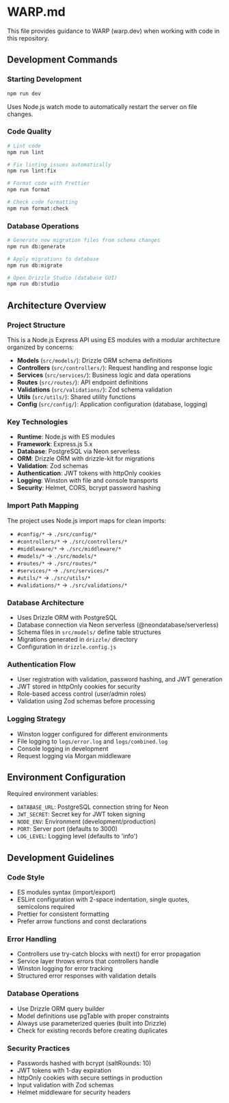 # WARP.md

This file provides guidance to WARP (warp.dev) when working with code in this repository.

## Development Commands

### Starting Development

```bash
npm run dev
```

Uses Node.js watch mode to automatically restart the server on file changes.

### Code Quality

```bash
# Lint code
npm run lint

# Fix linting issues automatically
npm run lint:fix

# Format code with Prettier
npm run format

# Check code formatting
npm run format:check
```

### Database Operations

```bash
# Generate new migration files from schema changes
npm run db:generate

# Apply migrations to database
npm run db:migrate

# Open Drizzle Studio (database GUI)
npm run db:studio
```

## Architecture Overview

### Project Structure

This is a Node.js Express API using ES modules with a modular architecture organized by concerns:

- **Models** (`src/models/`): Drizzle ORM schema definitions
- **Controllers** (`src/controllers/`): Request handling and response logic
- **Services** (`src/services/`): Business logic and data operations
- **Routes** (`src/routes/`): API endpoint definitions
- **Validations** (`src/validations/`): Zod schema validation
- **Utils** (`src/utils/`): Shared utility functions
- **Config** (`src/config/`): Application configuration (database, logging)

### Key Technologies

- **Runtime**: Node.js with ES modules
- **Framework**: Express.js 5.x
- **Database**: PostgreSQL via Neon serverless
- **ORM**: Drizzle ORM with drizzle-kit for migrations
- **Validation**: Zod schemas
- **Authentication**: JWT tokens with httpOnly cookies
- **Logging**: Winston with file and console transports
- **Security**: Helmet, CORS, bcrypt password hashing

### Import Path Mapping

The project uses Node.js import maps for clean imports:

- `#config/*` → `./src/config/*`
- `#controllers/*` → `./src/controllers/*`
- `#middleware/*` → `./src/middleware/*`
- `#models/*` → `./src/models/*`
- `#routes/*` → `./src/routes/*`
- `#services/*` → `./src/services/*`
- `#utils/*` → `./src/utils/*`
- `#validations/*` → `./src/validations/*`

### Database Architecture

- Uses Drizzle ORM with PostgreSQL
- Database connection via Neon serverless (@neondatabase/serverless)
- Schema files in `src/models/` define table structures
- Migrations generated in `drizzle/` directory
- Configuration in `drizzle.config.js`

### Authentication Flow

- User registration with validation, password hashing, and JWT generation
- JWT stored in httpOnly cookies for security
- Role-based access control (user/admin roles)
- Validation using Zod schemas before processing

### Logging Strategy

- Winston logger configured for different environments
- File logging to `logs/error.log` and `logs/combined.log`
- Console logging in development
- Request logging via Morgan middleware

## Environment Configuration

Required environment variables:

- `DATABASE_URL`: PostgreSQL connection string for Neon
- `JWT_SECRET`: Secret key for JWT token signing
- `NODE_ENV`: Environment (development/production)
- `PORT`: Server port (defaults to 3000)
- `LOG_LEVEL`: Logging level (defaults to 'info')

## Development Guidelines

### Code Style

- ES modules syntax (import/export)
- ESLint configuration with 2-space indentation, single quotes, semicolons required
- Prettier for consistent formatting
- Prefer arrow functions and const declarations

### Error Handling

- Controllers use try-catch blocks with next() for error propagation
- Service layer throws errors that controllers handle
- Winston logging for error tracking
- Structured error responses with validation details

### Database Operations

- Use Drizzle ORM query builder
- Model definitions use pgTable with proper constraints
- Always use parameterized queries (built into Drizzle)
- Check for existing records before creating duplicates

### Security Practices

- Passwords hashed with bcrypt (saltRounds: 10)
- JWT tokens with 1-day expiration
- httpOnly cookies with secure settings in production
- Input validation with Zod schemas
- Helmet middleware for security headers
